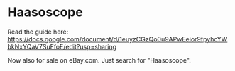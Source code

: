 # Haasoscope

Read the guide here:
https://docs.google.com/document/d/1euyzCGzQo0u9APwEeior9fpyhcYWbkNxYQaV7SuFfoE/edit?usp=sharing

Now also for sale on eBay.com. Just search for "Haasoscope".
